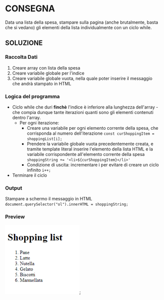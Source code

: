 # CONSEGNA

Data una lista della spesa, stampare sulla pagina (anche brutalmente, basta che si vedano) gli elementi della lista individualmente con un ciclo while.

## SOLUZIONE

### Raccolta Dati
1. Creare array con lista della spesa
2. Creare variabile globale per l'indice
3. Creare variabile globale vuota, nella quale poter inserire il messaggio che andrà stampato in HTML

### Logica del programma 
- Ciclo while che duri **finchè** l'indice è inferiore alla lunghezza dell'array - che compia dunque tante iterazioni quanti sono gli elementi contenuti dentro l'array. 
    - Per ogni iterazione: 
        - Creare una variabile per ogni elemento corrente della spesa, che corrisponda al numero dell'iterazione 
        `
        const curShoppingItem = shoppingList[i];
        `
        - Prendere la variabile globale vuota precedentemente creata, e tramite template literal inserire l'elemento della lista HTML e la variabile corrispondente all'elemento corrente della spesa
        `
        shoppingString += '<li>${curShoppingItem}</li>'
        `
        - Condizione di uscita: incrementare i per evitare di creare un ciclo infinito
        `
        i++; 
        `
- Terminare il ciclo

### Output 
Stampare a schermo il messaggio in HTML
`
document.querySelector("ol").innerHTML = shoppingString; 
`

### Preview
![preview image](img/shoppingPreview.png);